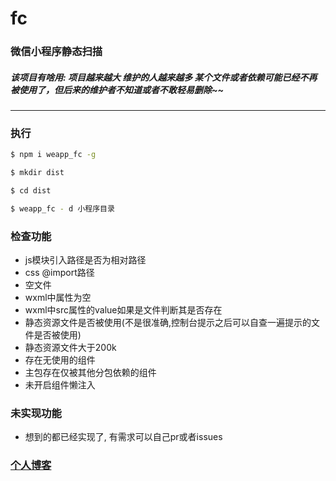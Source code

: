 # fc
### 微信小程序静态扫描
##### 该项目有啥用: 项目越来越大 维护的人越来越多 某个文件或者依赖可能已经不再被使用了，但后来的维护者不知道或者不敢轻易删除~~
-----
### 执行
```bash
$ npm i weapp_fc -g

$ mkdir dist

$ cd dist

$ weapp_fc - d 小程序目录
```

### 检查功能

- js模块引入路径是否为相对路径
- css @import路径
- 空文件
- wxml中属性为空
- wxml中src属性的value如果是文件判断其是否存在
- 静态资源文件是否被使用(不是很准确,控制台提示之后可以自查一遍提示的文件是否被使用)
- 静态资源文件大于200k
- 存在无使用的组件
- 主包存在仅被其他分包依赖的组件
- 未开启组件懒注入

### 未实现功能
+ 想到的都已经实现了, 有需求可以自己pr或者issues


### [个人博客](https://www.yuque.com/anruofusheng/bytlpr/gewztp)